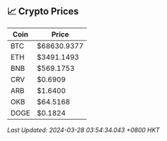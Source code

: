 ## 📈 Crypto Prices

| Coin | Price |
| ---- | ----- |
| BTC | $68630.9377 |
| ETH | $3491.1493 |
| BNB | $569.1753 |
| CRV | $0.6909 |
| ARB | $1.6400 |
| OKB | $64.5168 |
| DOGE | $0.1824 |

_Last Updated: 2024-03-28 03:54:34.043 +0800 HKT_